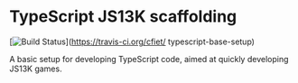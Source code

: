 # TypeScript JS13K scaffolding

[![Build Status](https://travis-ci.org/cfiet/typescript-js13k-setup.svg?branch=master)](https://travis-ci.org/cfiet/ typescript-base-setup)

A basic setup for developing TypeScript code, aimed at quickly developing JS13K games.

